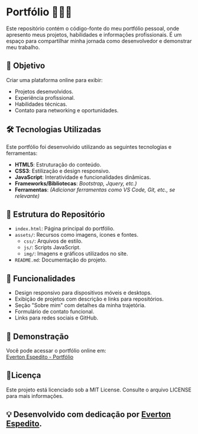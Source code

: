 # Portfólio 👨🏻‍💻

Este repositório contém o código-fonte do meu portfólio pessoal, onde apresento meus projetos, habilidades e informações profissionais. É um espaço para compartilhar minha jornada como desenvolvedor e demonstrar meu trabalho.

## 🌟 Objetivo

Criar uma plataforma online para exibir:
- Projetos desenvolvidos.
- Experiência profissional.
- Habilidades técnicas.
- Contato para networking e oportunidades.

## 🛠️ Tecnologias Utilizadas

Este portfólio foi desenvolvido utilizando as seguintes tecnologias e ferramentas:

- **HTML5**: Estruturação do conteúdo.
- **CSS3**: Estilização e design responsivo.
- **JavaScript**: Interatividade e funcionalidades dinâmicas.
- **Frameworks/Bibliotecas**: *Bootstrap, Jquery,  etc.)*
- **Ferramentas**: *(Adicionar ferramentas como VS Code, Git, etc., se relevante)*

## 📁 Estrutura do Repositório

- `index.html`: Página principal do portfólio.
- `assets/`: Recursos como imagens, ícones e fontes.
  - `css/`: Arquivos de estilo.
  - `js/`: Scripts JavaScript.
  - `img/`: Imagens e gráficos utilizados no site.
- `README.md`: Documentação do projeto.

## 🚀 Funcionalidades

- Design responsivo para dispositivos móveis e desktops.
- Exibição de projetos com descrição e links para repositórios.
- Seção "Sobre mim" com detalhes da minha trajetória.
- Formulário de contato funcional.
- Links para redes sociais e GitHub.

## 🎨 Demonstração

Você pode acessar o portfólio online em:  
[Everton Espedito - Portfólio](https://evertonespeditoportifolio.vercel.app/)

## 📄Licença
Este projeto está licenciado sob a MIT License. Consulte o arquivo LICENSE para mais informações.

## 💡 Desenvolvido com dedicação por [Everton Espedito](https://github.com/EvertonEspedito).
